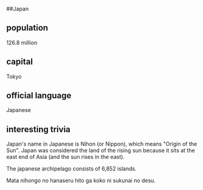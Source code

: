 ##Japan
## population
126.8 million

## capital
Tokyo
 
## official language
Japanese

## interesting trivia
Japan's name in Japanese is Nihon (or Nippon), which means "Origin of the 
Sun". Japan was considered the land of the rising sun because it sits at 
the east end of Asia (and the sun rises in the east).

The japanese archipelago consists of 6,852 islands.

Mata nihongo no hanaseru hito ga koko ni sukunai no desu.



